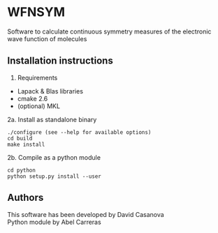 
WFNSYM
=========
Software to calculate continuous symmetry measures of
the electronic wave function of molecules


Installation instructions
---------------------------------------------------------

1. Requirements
  - Lapack & Blas libraries
  - cmake 2.6
  - (optional) MKL


2a. Install as standalone binary
   ```
   ./configure (see --help for available options)
   cd build
   make install
   ```
2b. Compile as a python module
   ```
   cd python
   python setup.py install --user
   ```

Authors
--------------------------------------------------------

This software has been developed by David Casanova
<br>Python module by Abel Carreras
